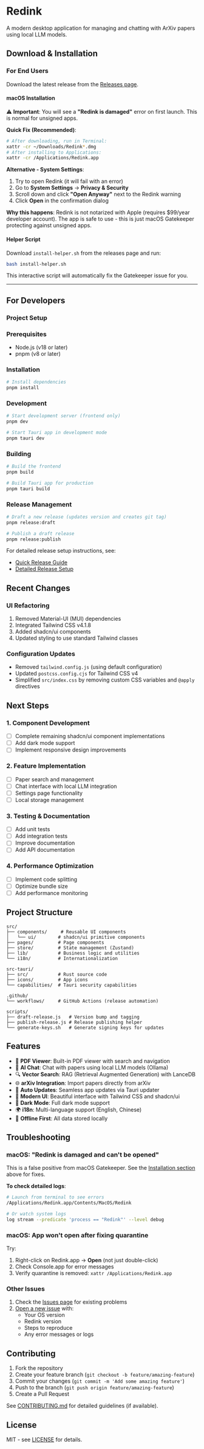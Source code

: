 # Redink

A modern desktop application for managing and chatting with ArXiv papers using local LLM models.

## Download & Installation

### For End Users

Download the latest release from the [Releases page](https://github.com/banyudu/redink/releases/latest).

#### macOS Installation

⚠️ **Important**: You will see a **"Redink is damaged"** error on first launch. This is normal for unsigned apps.

**Quick Fix (Recommended)**:
```bash
# After downloading, run in Terminal:
xattr -cr ~/Downloads/Redink*.dmg
# After installing to Applications:
xattr -cr /Applications/Redink.app
```

**Alternative - System Settings**:
1. Try to open Redink (it will fail with an error)
2. Go to **System Settings** → **Privacy & Security**
3. Scroll down and click **"Open Anyway"** next to the Redink warning
4. Click **Open** in the confirmation dialog

**Why this happens**: Redink is not notarized with Apple (requires $99/year developer account). The app is safe to use - this is just macOS Gatekeeper protecting against unsigned apps.

#### Helper Script

Download `install-helper.sh` from the releases page and run:
```bash
bash install-helper.sh
```

This interactive script will automatically fix the Gatekeeper issue for you.

---

## For Developers

### Project Setup

### Prerequisites
- Node.js (v18 or later)
- pnpm (v8 or later)

### Installation
```bash
# Install dependencies
pnpm install
```

### Development
```bash
# Start development server (frontend only)
pnpm dev

# Start Tauri app in development mode
pnpm tauri dev
```

### Building
```bash
# Build the frontend
pnpm build

# Build Tauri app for production
pnpm tauri build
```

### Release Management
```bash
# Draft a new release (updates version and creates git tag)
pnpm release:draft

# Publish a draft release
pnpm release:publish
```

For detailed release setup instructions, see:
- [Quick Release Guide](RELEASE.md)
- [Detailed Release Setup](.github/RELEASE_SETUP.md)

## Recent Changes

### UI Refactoring
1. Removed Material-UI (MUI) dependencies
2. Integrated Tailwind CSS v4.1.8
3. Added shadcn/ui components
4. Updated styling to use standard Tailwind classes

### Configuration Updates
- Removed `tailwind.config.js` (using default configuration)
- Updated `postcss.config.cjs` for Tailwind CSS v4
- Simplified `src/index.css` by removing custom CSS variables and `@apply` directives

## Next Steps

### 1. Component Development
- [ ] Complete remaining shadcn/ui component implementations
- [ ] Add dark mode support
- [ ] Implement responsive design improvements

### 2. Feature Implementation
- [ ] Paper search and management
- [ ] Chat interface with local LLM integration
- [ ] Settings page functionality
- [ ] Local storage management

### 3. Testing & Documentation
- [ ] Add unit tests
- [ ] Add integration tests
- [ ] Improve documentation
- [ ] Add API documentation

### 4. Performance Optimization
- [ ] Implement code splitting
- [ ] Optimize bundle size
- [ ] Add performance monitoring

## Project Structure
```
src/
├── components/     # Reusable UI components
│   └── ui/        # shadcn/ui primitive components
├── pages/         # Page components
├── store/         # State management (Zustand)
├── lib/           # Business logic and utilities
└── i18n/          # Internationalization

src-tauri/
├── src/           # Rust source code
├── icons/         # App icons
└── capabilities/  # Tauri security capabilities

.github/
└── workflows/     # GitHub Actions (release automation)

scripts/
├── draft-release.js   # Version bump and tagging
├── publish-release.js # Release publishing helper
└── generate-keys.sh   # Generate signing keys for updates
```

## Features

- 📄 **PDF Viewer**: Built-in PDF viewer with search and navigation
- 💬 **AI Chat**: Chat with papers using local LLM models (Ollama)
- 🔍 **Vector Search**: RAG (Retrieval Augmented Generation) with LanceDB
- 🌐 **arXiv Integration**: Import papers directly from arXiv
- 🔄 **Auto Updates**: Seamless app updates via Tauri updater
- 🎨 **Modern UI**: Beautiful interface with Tailwind CSS and shadcn/ui
- 🌙 **Dark Mode**: Full dark mode support
- 🌍 **i18n**: Multi-language support (English, Chinese)
- 💾 **Offline First**: All data stored locally

## Troubleshooting

### macOS: "Redink is damaged and can't be opened"

This is a false positive from macOS Gatekeeper. See the [Installation section](#macos-installation) above for fixes.

**To check detailed logs**:
```bash
# Launch from terminal to see errors
/Applications/Redink.app/Contents/MacOS/Redink

# Or watch system logs
log stream --predicate 'process == "Redink"' --level debug
```

### macOS: App won't open after fixing quarantine

Try:
1. Right-click on Redink.app → **Open** (not just double-click)
2. Check Console.app for error messages
3. Verify quarantine is removed: `xattr /Applications/Redink.app`

### Other Issues

1. Check the [Issues page](https://github.com/banyudu/redink/issues) for existing problems
2. [Open a new issue](https://github.com/banyudu/redink/issues/new) with:
   - Your OS version
   - Redink version
   - Steps to reproduce
   - Any error messages or logs

## Contributing

1. Fork the repository
2. Create your feature branch (`git checkout -b feature/amazing-feature`)
3. Commit your changes (`git commit -m 'Add some amazing feature'`)
4. Push to the branch (`git push origin feature/amazing-feature`)
5. Create a Pull Request

See [CONTRIBUTING.md](CONTRIBUTING.md) for detailed guidelines (if available).

## License

MIT - see [LICENSE](LICENSE) for details.
